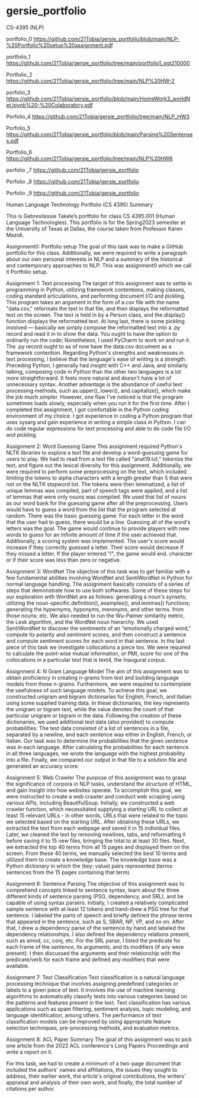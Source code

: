 # gersie_portfolio
CS-4395 (NLP)

portfolio_0 
https://github.com/21Tobia/gersie_portfolio/blob/main/NLP-%20Portfolio%20setup%20assignment.pdf

portfolio_1
https://github.com/21Tobia/gersie_portfolio/tree/main/portfolio1_ggt210000

Portfolio_2
https://github.com/21Tobia/gersie_portfolio/tree/main/NLP%20HW-2 

porfolio_3
https://github.com/21Tobia/gersie_portfolio/blob/main/HomeWork3_worldNet.ipynb%20-%20Colaboratory.pdf

Porfolio_4
https://github.com/21Tobia/gersie_portfolio/tree/main/NLP_HW3

Porfolio_5
https://github.com/21Tobia/gersie_portfolio/blob/main/Parsing%20Sentenses.pdf

Portfolio_6
https://github.com/21Tobia/gersie_portfolio/tree/main/NLP%20HW6

porfolio _7
https://github.com/21Tobia/gersie_portfolio

Porfolio _8
https://github.com/21Tobia/gersie_portfolio

Porfolio _9
https://github.com/21Tobia/gersie_portfolio


Human Language Technology Portfolio (CS 4395) Summary

This is Gebresilassie Takele’s portfolio for class CS 4395.001 (Human Language Technologies). This portfolio is for the Spring2023 semester at the University of Texas at Dallas, the course taken from Professor Karen Mazidi.


Assignment0: Portfolio setup
The goal of this task was to make a GitHub portfolio for this class. Additionally, we were required to write a paragraph about our own personal interests in NLP and a summary of the historical and contemporary approaches to NLP. This was assignment0 which we call it Portfolio setup.


Assignment 1: Text processing
The target of this assignment was to settle in programming in Python, utilizing framework contentions, making classes, coding standard articulations, and performing document I/O and pickling. This program takes an argument in the form of a.csv file with the name "data.csv," reformats the text in that file, and then displays the reformatted text on the screen. The text is held in by a Person class, and the.display() function displays the reformatted text. At long last, there is some pickling involved — basically we simply compose the reformatted text into a .py record and read it in to show the data.
You ought to have the option to ordinarily run the code; Nonetheless, I used PyCharm to work on and run it. The .py record ought to as of now have the data.csv document as a framework contention.
Regarding Python's strengths and weaknesses in text processing, I believe that the language's ease of writing is a strength. Preceding Python, I generally had insight with C++ and Java, and similarly talking, composing code in Python than the other two languages is a lot more straightforward. It feels more natural and doesn't have a lot of unnecessary syntax. Another advantage is the abundance of useful text processing methods, such as.upper(),.lower(), and.capitalize(), which make the job much simpler. However, one flaw I've noticed is that the program sometimes loads slowly, especially when you run it for the first time.
After I completed this assignment, I got comfortable in the Python coding environment of my choice. I got experience in coding a Python program that uses sysarg and gain experience in writing a simple class in Python.  I can do code regular expressions for text processing and able to do code file I/O and pickling.


Assignment 2: Word Guessing Game
This assignment required Python's NLTK libraries to explore a text file and develop a word-guessing game for users to play. We had to read from a text file called "anat19.txt," tokenize the text, and figure out the lexical diversity for this assignment. Additionally, we were required to perform some preprocessing on the text, which included limiting the tokens to alpha characters with a length greater than 5 that were not on the NLTK stopword list. The tokens were then lemmatized, a list of unique lemmas was compiled, part of speech tags were applied, and a list of lemmas that were only nouns was compiled.
We used that list of nouns as our word bank for the guessing game after all the preprocessing. Users would have to guess a word from the list that the program selected at random.
There was the basic guessing game: For each letter in the word that the user had to guess, there would be a line. Guessing all of the word's letters was the goal. The game would continue to provide players with new words to guess for an infinite amount of time if the user achieved that. Additionally, a scoring system was implemented. The user's score would increase if they correctly guessed a letter. Their score would decrease if they missed a letter. If the player entered "!", the game would end. character or if their score was less than zero or negative.


Assignment 3: WordNet
The objective of this task was to get familiar with a few fundamental abilities involving WordNet and SentiWordNet in Python for normal language handling. The assignment basically consists of a series of steps that demonstrate how to use both softwares.
Some of these steps for our exploration with WordNet are as follows: generating a noun's synsets; utilizing the noun-specific.definition(),.examples(), and.lemmas() functions; generating the hypernyms, hyponyms, meronyms, and other terms. from those nouns; etc. We also needed to run the Wu-Palmer similarity metric, the Lesk algorithm, and the WordNet noun hierarchy.
We used SentiWordNet to discover the sentiments of an "emotionally charged word," compute its polarity and sentiment scores, and then construct a sentence and compute sentiment scores for each word in that sentence.
In the last piece of this task we investigate collocations a piece too. We were required to calculate the point-wise mutual information, or PMI, score for one of the collocations in a particular text that is text4, the Inaugural corpus.


Assignment 4: N Gram Language Model
The aim of this assignment was to obtain proficiency in creating n-grams from text and building language models from those n-grams. Furthermore, we were required to contemplate the usefulness of such language models. To achieve this goal, we constructed unigram and bigram dictionaries for English, French, and Italian using some supplied training data. In these dictionaries, the key represents the unigram or bigram text, while the value denotes the count of that particular unigram or bigram in the data. Following the creation of these dictionaries, we used additional test data (also provided) to compute probabilities. The test data consisted of a list of sentences in a file, separated by a newline, and each sentence was either in English, French, or Italian. Our task was to determine the probabilities that the given sentence was in each language. After calculating the probabilities for each sentence in all three languages, we wrote the language with the highest probability into a file. Finally, we compared our output in that file to a solution file and generated an accuracy score.


Assignment 5: Web Crawler
The purpose of this assignment was to grasp the significance of corpora in NLP tasks, understand the structure of HTML, and gain insight into how websites operate. To accomplish this goal, we were instructed to create a web crawler and conduct web scraping using various APIs, including BeautifulSoup. Initially, we constructed a web crawler function, which necessitated supplying a starting URL to collect at least 15 relevant URLs - in other words, URLs that were related to the topic we selected based on the starting URL. After obtaining these URLs, we extracted the text from each webpage and saved it in 15 individual files. Later, we cleaned the text by removing newlines, tabs, and reformatting it before saving it to 15 new files, bringing the total to at least 30 files. Next, we extracted the top 40 terms from all 15 pages and displayed them on the screen. From these 40 terms, we manually selected the best 10 terms and utilized them to create a knowledge base. The knowledge base was a Python dictionary in which the (key: value) pairs represented (terms: sentences from the 15 pages containing that term).


Assignment 6: Sentence Parsing
The objective of this assignment was to comprehend concepts linked to sentence syntax, learn about the three different kinds of sentence parsing (PSG, dependency, and SRL), and be capable of using syntax parsers. Initially, I created a relatively complicated sample sentence with at least 12 tokens and hand-drew a PSG tree for that sentence. I labeled the parts of speech and briefly defined the phrase terms that appeared in the sentence, such as S, SBAR, NP, VP, and so on. After that, I drew a dependency parse of the sentence by hand and labeled the dependency relationships. I also defined the dependency relations present, such as amod, cc, conj, etc. For the SRL parse, I listed the predicate for each frame of the sentence, its arguments, and its modifiers (if any were present). I then discussed the arguments and their relationship with the predicate/verb for each frame and defined any modifiers that were available.


Assignment 7: Text Classification
Text classification is a natural language processing technique that involves assigning predefined categories or labels to a given piece of text. It involves the use of machine learning algorithms to automatically classify texts into various categories based on the patterns and features present in the text. Text classification has various applications such as spam filtering, sentiment analysis, topic modeling, and language identification, among others. The performance of text classification models can be improved by using appropriate feature selection techniques, pre-processing methods, and evaluation metrics.


Assignment 8: ACL Paper Summary
The goal of this assignment was to pick one article from the 2022 ACL conference's Long Papers Proceedings and write a report on it.

For this task, we had to create a minimum of a two-page document that included the authors' names and affiliations, the issues they sought to address, their earlier work, the article's original contributions, the writers' appraisal and analysis of their own work, and finally, the total number of citations per author.


